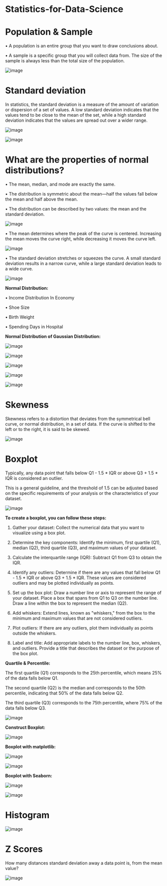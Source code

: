 # Statistics-for-Data-Science

# Population & Sample

• A population is an entire group that you want to draw conclusions about.

• A sample is a specific group that you will collect data from. The size of the sample is always less than the total size of the population.

![image](https://github.com/TITHI-KHAN/Statistics-for-Data-Science/assets/65033964/284f6916-42b9-4683-89ba-206c1e931d9d)

# Standard deviation

In statistics, the standard deviation is a measure of the amount of variation or dispersion of a set of values. A low standard deviation indicates that the values tend to be close to the mean of the set, while a high standard deviation indicates that the values are spread out over a wider range.

![image](https://github.com/TITHI-KHAN/Statistics-for-Data-Science/assets/65033964/b6c43725-e615-4d22-9364-1a1986150533)

![image](https://github.com/TITHI-KHAN/Statistics-for-Data-Science/assets/65033964/487db1d7-26c7-4940-8ccf-11e523748ddf)

# What are the properties of normal distributions?

• The mean, median, and mode are exactly the same.

• The distribution is symmetric about the mean—half the values fall below the mean and half above the mean.

• The distribution can be described by two values: the mean and the standard deviation.

![image](https://github.com/TITHI-KHAN/Statistics-for-Data-Science/assets/65033964/86555a47-d60a-4049-b02d-479242a5dcef)

• The mean determines where the peak of the curve is centered. Increasing the mean moves the curve right, while decreasing it moves the curve left.

![image](https://github.com/TITHI-KHAN/Statistics-for-Data-Science/assets/65033964/9d0923c5-9a8d-4716-ac58-ffa10c0b3ba0)

• The standard deviation stretches or squeezes the curve. A small standard deviation results in a narrow curve, while a large standard deviation leads to a wide curve.

![image](https://github.com/TITHI-KHAN/Statistics-for-Data-Science/assets/65033964/89c29e1f-c747-44be-b88d-1f9a5211694c)

**Normal Distribution:**

• Income Distribution In Economy

• Shoe Size

• Birth Weight

• Spending Days in Hospital

**Normal Distribution of Gaussian Distribution:**

![image](https://github.com/TITHI-KHAN/Statistics-for-Data-Science/assets/65033964/8e9834db-c054-491d-a41e-f7e9eda9473a)

![image](https://github.com/TITHI-KHAN/Statistics-for-Data-Science/assets/65033964/f13da22b-8255-4e14-99c4-70b0308ce28c)

![image](https://github.com/TITHI-KHAN/Statistics-for-Data-Science/assets/65033964/cf5bf3ff-54be-48ca-9f1c-0c0a1d7001da)

![image](https://github.com/TITHI-KHAN/Statistics-for-Data-Science/assets/65033964/8facd1b6-5cf2-4a77-8d14-3d55f722f65c)

![image](https://github.com/TITHI-KHAN/Statistics-for-Data-Science/assets/65033964/9faf3494-d328-4f09-85d0-260690e6a7c8)

# Skewness

Skewness refers to a distortion that deviates from the symmetrical bell curve, or normal distribution, in a set of data. If the curve is shifted to the left or to the right, it is said to be skewed.

![image](https://github.com/TITHI-KHAN/Statistics-for-Data-Science/assets/65033964/e8d53e0c-9c0a-4e82-a544-96901885f9ab)

# Boxplot

Typically, any data point that falls below Q1 - 1.5 * IQR or above Q3 + 1.5 * IQR is considered an outlier. 

This is a general guideline, and the threshold of 1.5 can be adjusted based on the specific requirements of your analysis or the characteristics of your dataset.

![image](https://github.com/TITHI-KHAN/Statistics-for-Data-Science/assets/65033964/0940eb25-e928-45e5-8f60-fd11b1561466)

**To create a boxplot, you can follow these steps:**

1. Gather your dataset: Collect the numerical data that you want to visualize using a box plot.

2. Determine the key components: Identify the minimum, first quartile (Q1), median (Q2), third quartile (Q3), and maximum values of your dataset.

3. Calculate the interquartile range (IQR): Subtract Q1 from Q3 to obtain the IQR.

4. Identify any outliers: Determine if there are any values that fall below Q1 - 1.5 * IQR or above Q3 + 1.5 * IQR. These values are considered outliers and may be plotted individually as points.

5. Set up the box plot: Draw a number line or axis to represent the range of your dataset. Place a box that spans from Q1 to Q3 on the number line. Draw a line within the box to represent the median (Q2).

6. Add whiskers: Extend lines, known as "whiskers," from the box to the minimum and maximum values that are not considered outliers.

7. Plot outliers: If there are any outliers, plot them individually as points outside the whiskers.

8. Label and title: Add appropriate labels to the number line, box, whiskers, and outliers. Provide a title that describes the dataset or
the purpose of the box plot.

**Quartile & Percentile:**

The first quartile (Q1) corresponds to the 25th percentile, which means 25% of the data falls below Q1. 

The second quartile (Q2) is the median and corresponds to the 50th percentile, indicating that 50% of the data falls below Q2. 

The third quartile (Q3) corresponds to the 75th percentile, where 75% of the data falls below Q3.

![image](https://github.com/TITHI-KHAN/Statistics-for-Data-Science/assets/65033964/cf87dedc-c16c-426c-bb46-079be43057d5)

**Construct Boxplot:**

![image](https://github.com/TITHI-KHAN/Statistics-for-Data-Science/assets/65033964/c1a9a443-2da6-498d-93ac-ac48e1f8181c)

**Boxplot with matplotlib:**

![image](https://github.com/TITHI-KHAN/Statistics-for-Data-Science/assets/65033964/df2f3676-105f-4d78-a786-ded71b16222d)

![image](https://github.com/TITHI-KHAN/Statistics-for-Data-Science/assets/65033964/5c15af5b-4245-461e-a9d2-b3c88224b506)

**Boxplot with Seaborn:**

![image](https://github.com/TITHI-KHAN/Statistics-for-Data-Science/assets/65033964/69b0aa67-ca0d-454e-ab99-6a5bc4b48311)

![image](https://github.com/TITHI-KHAN/Statistics-for-Data-Science/assets/65033964/a7f8ff1d-4be6-40b5-b04a-816eafe4a5fb)

# Histogram

![image](https://github.com/TITHI-KHAN/Statistics-for-Data-Science/assets/65033964/aa3e9271-6f2e-4c28-a5ab-436bcca00990)

# Z Scores

How many distances standard deviation away a data point is, from the mean value?

![image](https://github.com/TITHI-KHAN/Statistics-for-Data-Science/assets/65033964/7e1cc6a4-936e-4a00-8806-c79d5336fbf5)




